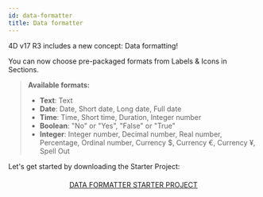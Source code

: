 ```yaml
---
id: data-formatter
title: Data formatter
---
```


4D v17 R3 includes a new concept: Data formatting!

You can now choose pre-packaged formats from Labels & Icons in Sections.

> **Available formats:**
> 
> * **Text**: Text
> * **Date**: Date, Short date, Long date, Full date
> * **Time**: Time, Short time, Duration, Integer number
> * **Boolean**: "No" or "Yes", "False" or "True"
> * **Integer**: Integer number, Decimal number, Real number, Percentage, Ordinal number, Currency $, Currency €, Currency ¥, Spell Out

Let's get started by downloading the Starter Project:

<div markdown="1" style="text-align: center; margin-top: 20px">
<a class="button"
href="https://github.com/4d-go-mobile/tutorial-DataFormatter/releases/latest/download/tutorial-DataFormatter.zip">DATA FORMATTER STARTER PROJECT</a>
</div>

